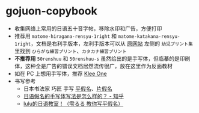 # gojuon-copybook

- 收集网络上常用的日语五十音字帖，移除水印和广告，方便打印
- 推荐用 `matome-hiragana-rensyu-1right` 和 `matome-katakana-rensyu-1right`，文档是右利手版本，左利手版本可以从 [原网站](https://happylilac.net/kisetsu-sozai.html) 左侧的 `幼児プリント集` 里找到 `ひらがな練習プリント`、`カタカナ練習プリント`
- **不推荐用** `50renshuu` 和 `50renshuu-s` 虽然给出的是手写体，但临摹的是印刷体，这种全是广告的错误文档居然流传很广，放在这里作为反面教材
- 如在 PC 上想用手写体，推荐 [Klee One](https://fonts.google.com/specimen/Klee+One)
- 书写参考
	- 日本书法家 巧匠 手写 [平假名](https://www.youtube.com/watch?v=wD3FJgij79c)、[片假名](https://www.youtube.com/watch?v=rf-n_qI2occ)
	- [日语假名的手写体写法是怎么样的？ - 知乎](https://www.zhihu.com/question/19989212/answer/1646881365)
	- [lulu的日语教室！（雫るる 教你写平假名）](https://www.bilibili.com/video/BV1vL4y1H78K/)

